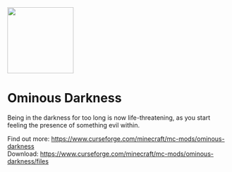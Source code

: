 <img src="https://cdn.discordapp.com/attachments/498903353984811018/968682361409663006/ominous_darkness_logo.png" width=150 height=150/>

# Ominous Darkness
Being in the darkness for too long is now life-threatening, as you start feeling the presence of something evil within.

Find out more: https://www.curseforge.com/minecraft/mc-mods/ominous-darkness  
Download: https://www.curseforge.com/minecraft/mc-mods/ominous-darkness/files
